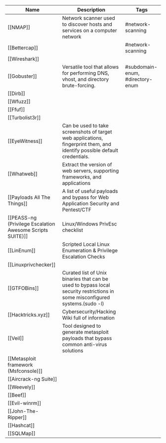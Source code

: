 
| **Name**                                                  | **Description**                                                                                                              | Tags                             |
| --------------------------------------------------------- | ---------------------------------------------------------------------------------------------------------------------------- | -------------------------------- |
| [[NMAP]]                                                  | Network scanner used to discover hosts and services on a computer network                                                    | #network-scanning                |
| [[Bettercap]]                                             |                                                                                                                              | #network-scanning                |
| [[Wireshark]]                                             |                                                                                                                              |                                  |
| [[Gobuster]]                                              | Versatile tool that allows for performing DNS, vhost, and directory brute-forcing.                                           | #subdomain-enum, #directory-enum |
| [[Dirb]]                                                  |                                                                                                                              |                                  |
| [[Wfuzz]]                                                 |                                                                                                                              |                                  |
| [[Ffuf]]                                                  |                                                                                                                              |                                  |
| [[Turbolist3r]]                                           |                                                                                                                              |                                  |
| [[EyeWitness]]                                            | Can be used to take screenshots of target web applications, fingerprint them, and identify possible default credentials.     |                                  |
| [[Whatweb]]                                               | Extract the version of web servers, supporting frameworks, and applications                                                  |                                  |
| [[Payloads All The Things]]                               | A list of useful payloads and bypass for Web Application Security and Pentest/CTF                                            |                                  |
| [[PEASS-ng (Privilege Escalation Awesome Scripts SUITE)]] | Linux/Windows PrivEsc checklist                                                                                              |                                  |
| [[LinEnum]]                                               | Scripted Local Linux Enumeration & Privilege Escalation Checks                                                               |                                  |
| [[Linuxprivchecker]]                                      |                                                                                                                              |                                  |
| [[GTFOBins]]                                              | Curated list of Unix binaries that can be used to bypass local security restrictions in some misconfigured systems.(sudo -l) |                                  |
| [[Hacktricks.xyz]]                                        | Cybersecurity/Hacking Wiki full of information                                                                               |                                  |
| [[Veil]]                                                  | Tool designed to generate metasploit payloads that bypass common anti-virus solutions                                        |                                  |
| [[Metasploit framework (Msfconsole)]]                     |                                                                                                                              |                                  |
| [[Aircrack-ng Suite]]                                     |                                                                                                                              |                                  |
| [[Weevely]]                                               |                                                                                                                              |                                  |
| [[Beef]]                                                  |                                                                                                                              |                                  |
| [[Evil-winrm]]                                            |                                                                                                                              |                                  |
| [[John-The-Ripper]]                                       |                                                                                                                              |                                  |
| [[Hashcat]]                                               |                                                                                                                              |                                  |
| [[SQLMap]]                                                |                                                                                                                              |                                  |
